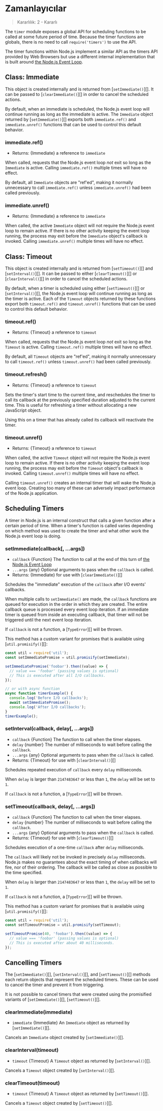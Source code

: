 # Zamanlayıcılar

<!--introduced_in=v0.10.0-->

> Kararlılık: 2 - Kararlı

The `timer` module exposes a global API for scheduling functions to be called at some future period of time. Because the timer functions are globals, there is no need to call `require('timers')` to use the API.

The timer functions within Node.js implement a similar API as the timers API provided by Web Browsers but use a different internal implementation that is built around [the Node.js Event Loop](https://nodejs.org/en/docs/guides/event-loop-timers-and-nexttick/).

## Class: Immediate

This object is created internally and is returned from [`setImmediate()`][]. It can be passed to [`clearImmediate()`][] in order to cancel the scheduled actions.

By default, when an immediate is scheduled, the Node.js event loop will continue running as long as the immediate is active. The `Immediate` object returned by [`setImmediate()`][] exports both `immediate.ref()` and `immediate.unref()` functions that can be used to control this default behavior.

### immediate.ref()
<!-- YAML
added: v9.7.0
-->

* Returns: {Immediate} a reference to `immediate`

When called, requests that the Node.js event loop *not* exit so long as the `Immediate` is active. Calling `immediate.ref()` multiple times will have no effect.

By default, all `Immediate` objects are "ref'ed", making it normally unnecessary to call `immediate.ref()` unless `immediate.unref()` had been called previously.

### immediate.unref()
<!-- YAML
added: v9.7.0
-->

* Returns: {Immediate} a reference to `immediate`

When called, the active `Immediate` object will not require the Node.js event loop to remain active. If there is no other activity keeping the event loop running, the process may exit before the `Immediate` object's callback is invoked. Calling `immediate.unref()` multiple times will have no effect.

## Class: Timeout

This object is created internally and is returned from [`setTimeout()`][] and [`setInterval()`][]. It can be passed to either [`clearTimeout()`][] or [`clearInterval()`][] in order to cancel the scheduled actions.

By default, when a timer is scheduled using either [`setTimeout()`][] or [`setInterval()`][], the Node.js event loop will continue running as long as the timer is active. Each of the `Timeout` objects returned by these functions export both `timeout.ref()` and `timeout.unref()` functions that can be used to control this default behavior.

### timeout.ref()
<!-- YAML
added: v0.9.1
-->

* Returns: {Timeout} a reference to `timeout`

When called, requests that the Node.js event loop *not* exit so long as the `Timeout` is active. Calling `timeout.ref()` multiple times will have no effect.

By default, all `Timeout` objects are "ref'ed", making it normally unnecessary to call `timeout.ref()` unless `timeout.unref()` had been called previously.

### timeout.refresh()
<!-- YAML
added: v10.2.0
-->

* Returns: {Timeout} a reference to `timeout`

Sets the timer's start time to the current time, and reschedules the timer to call its callback at the previously specified duration adjusted to the current time. This is useful for refreshing a timer without allocating a new JavaScript object.

Using this on a timer that has already called its callback will reactivate the timer.

### timeout.unref()
<!-- YAML
added: v0.9.1
-->

* Returns: {Timeout} a reference to `timeout`

When called, the active `Timeout` object will not require the Node.js event loop to remain active. If there is no other activity keeping the event loop running, the process may exit before the `Timeout` object's callback is invoked. Calling `timeout.unref()` multiple times will have no effect.

Calling `timeout.unref()` creates an internal timer that will wake the Node.js event loop. Creating too many of these can adversely impact performance of the Node.js application.

## Scheduling Timers

A timer in Node.js is an internal construct that calls a given function after a certain period of time. When a timer's function is called varies depending on which method was used to create the timer and what other work the Node.js event loop is doing.

### setImmediate(callback[, ...args])
<!-- YAML
added: v0.9.1
-->

* `callback` {Function} The function to call at the end of this turn of [the Node.js Event Loop](https://nodejs.org/en/docs/guides/event-loop-timers-and-nexttick/)
* `...args` {any} Optional arguments to pass when the `callback` is called.
* Returns: {Immediate} for use with [`clearImmediate()`][]

Schedules the "immediate" execution of the `callback` after I/O events' callbacks.

When multiple calls to `setImmediate()` are made, the `callback` functions are queued for execution in the order in which they are created. The entire callback queue is processed every event loop iteration. If an immediate timer is queued from inside an executing callback, that timer will not be triggered until the next event loop iteration.

If `callback` is not a function, a [`TypeError`][] will be thrown.

This method has a custom variant for promises that is available using [`util.promisify()`][]:

```js
const util = require('util');
const setImmediatePromise = util.promisify(setImmediate);

setImmediatePromise('foobar').then((value) => {
  // value === 'foobar' (passing values is optional)
  // This is executed after all I/O callbacks.
});

// or with async function
async function timerExample() {
  console.log('Before I/O callbacks');
  await setImmediatePromise();
  console.log('After I/O callbacks');
}
timerExample();
```

### setInterval(callback, delay[, ...args])
<!-- YAML
added: v0.0.1
-->

* `callback` {Function} The function to call when the timer elapses.
* `delay` {number} The number of milliseconds to wait before calling the `callback`.
* `...args` {any} Optional arguments to pass when the `callback` is called.
* Returns: {Timeout} for use with [`clearInterval()`][]

Schedules repeated execution of `callback` every `delay` milliseconds.

When `delay` is larger than `2147483647` or less than `1`, the `delay` will be set to `1`.

If `callback` is not a function, a [`TypeError`][] will be thrown.

### setTimeout(callback, delay[, ...args])
<!-- YAML
added: v0.0.1
-->

* `callback` {Function} The function to call when the timer elapses.
* `delay` {number} The number of milliseconds to wait before calling the `callback`.
* `...args` {any} Optional arguments to pass when the `callback` is called.
* Returns: {Timeout} for use with [`clearTimeout()`][]

Schedules execution of a one-time `callback` after `delay` milliseconds.

The `callback` will likely not be invoked in precisely `delay` milliseconds. Node.js makes no guarantees about the exact timing of when callbacks will fire, nor of their ordering. The callback will be called as close as possible to the time specified.

When `delay` is larger than `2147483647` or less than `1`, the `delay` will be set to `1`.

If `callback` is not a function, a [`TypeError`][] will be thrown.

This method has a custom variant for promises that is available using [`util.promisify()`][]:

```js
const util = require('util');
const setTimeoutPromise = util.promisify(setTimeout);

setTimeoutPromise(40, 'foobar').then((value) => {
  // value === 'foobar' (passing values is optional)
  // This is executed after about 40 milliseconds.
});
```

## Cancelling Timers

The [`setImmediate()`][], [`setInterval()`][], and [`setTimeout()`][] methods each return objects that represent the scheduled timers. These can be used to cancel the timer and prevent it from triggering.

It is not possible to cancel timers that were created using the promisified variants of [`setImmediate()`][], [`setTimeout()`][].

### clearImmediate(immediate)
<!-- YAML
added: v0.9.1
-->

* `immediate` {Immediate} An `Immediate` object as returned by [`setImmediate()`][].

Cancels an `Immediate` object created by [`setImmediate()`][].

### clearInterval(timeout)
<!-- YAML
added: v0.0.1
-->

* `timeout` {Timeout} A `Timeout` object as returned by [`setInterval()`][].

Cancels a `Timeout` object created by [`setInterval()`][].

### clearTimeout(timeout)
<!-- YAML
added: v0.0.1
-->

* `timeout` {Timeout} A `Timeout` object as returned by [`setTimeout()`][].

Cancels a `Timeout` object created by [`setTimeout()`][].
